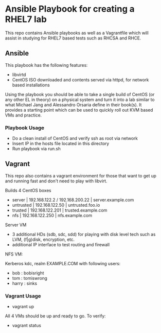 # Ansible Playbook for creating a RHEL7 lab

This repo contains Ansible playbooks as well as a Vagrantfile which will assist in studying for RHEL7 based tests such as RHCSA and RHCE.

## Ansible

This playbook has the following features:

* libvirtd
* CentOS ISO downloaded and contents served via httpd, for network based installations

Using the playbook you should be able to take a single build of CentOS (or any other EL in theory) on a physical system and turn it into a lab similar to what Michael Jang and Alessandro Orsaria define in their book(s). It provides a starting point which can be used to quickly roll out KVM based VMs and practice.

### Playbook Usage

* Do a clean install of CentOS and verify ssh as root via network
* Insert IP in the hosts file located in this directory
* Run playbook via run.sh

## Vagrant

This repo also contains a vagrant environment for those that want to get up and running fast and don't need to play with libvirt.

Builds 4 CentOS boxes
* server | 192.168.122.2 / 192.168.200.22 | server.example.com   
* untrusted | 192.168.122.50 | untrusted.foo.io   
* trusted | 192.168.122.201 | trusted.example.com   
* nfs | 192.168.122.250 | nfs.example.com

Server VM
* 3 additional HDs (sdb, sdc, sdd) for playing with disk level tech such as LVM, (f|g)disk, encryption, etc.
* additional IP interface to test routing and firewall

NFS VM:

Kerberos kdc, realm EXAMPLE.COM with following users:
* bob : bobisright
* tom : tomiswrong
* harry : sinks

### Vagrant Usage

* vagrant up

All 4 VMs should be up and ready to go. To verify:

* vagrant status
